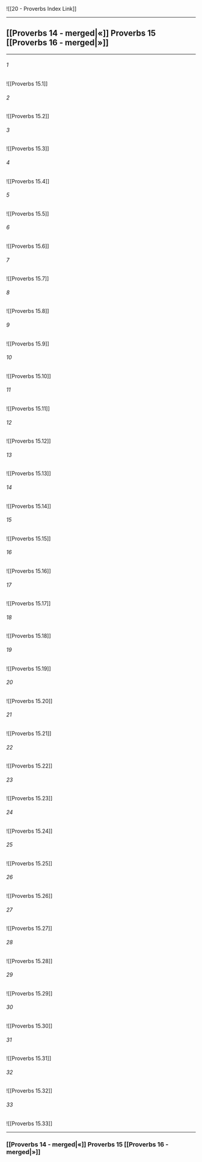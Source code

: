![[20 - Proverbs Index Link]]

---
##  [[Proverbs 14 - merged|«]] Proverbs 15 [[Proverbs 16 - merged|»]]

---

###### 1
![[Proverbs 15.1]] 

###### 2
![[Proverbs 15.2]] 

###### 3
![[Proverbs 15.3]] 

###### 4
![[Proverbs 15.4]]

###### 5 
![[Proverbs 15.5]] 

###### 6
![[Proverbs 15.6]] 

###### 7
![[Proverbs 15.7]] 

###### 8
![[Proverbs 15.8]] 

###### 9
![[Proverbs 15.9]] 

###### 10
![[Proverbs 15.10]] 

###### 11
![[Proverbs 15.11]] 

###### 12
![[Proverbs 15.12]]

###### 13
![[Proverbs 15.13]] 

###### 14
![[Proverbs 15.14]] 

###### 15
![[Proverbs 15.15]]

###### 16
![[Proverbs 15.16]] 

###### 17
![[Proverbs 15.17]]

###### 18
![[Proverbs 15.18]] 

###### 19
![[Proverbs 15.19]] 

###### 20
![[Proverbs 15.20]]

###### 21
![[Proverbs 15.21]] 

###### 22
![[Proverbs 15.22]] 

###### 23
![[Proverbs 15.23]]

###### 24
![[Proverbs 15.24]] 

###### 25
![[Proverbs 15.25]]

###### 26
![[Proverbs 15.26]] 

###### 27
![[Proverbs 15.27]] 

###### 28
![[Proverbs 15.28]]

###### 29
![[Proverbs 15.29]] 

###### 30
![[Proverbs 15.30]] 

###### 31
![[Proverbs 15.31]] 

###### 32
![[Proverbs 15.32]] 

###### 33
![[Proverbs 15.33]]


---
###  [[Proverbs 14 - merged|«]] Proverbs 15 [[Proverbs 16 - merged|»]]